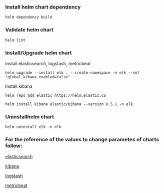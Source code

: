 
### Install helm chart dependency

```
helm dependency build
```

### Validate helm chart

```
helm lint
```

### Install/Upgrade helm chart

Install elasticsearch, logstash, metricbeat

```
helm upgrade --install elk . --create-namespace -n elk --set "global.kibana.enabled=false"
```

Install kibana

```
helm repo add elastic https://helm.elastic.co
```

```
helm install kibana elastic/kibana --version 8.5.1 -n elk
```

### Uninstallhelm chart

```
helm uninstall elk -n elk
```

### For the reference of the values to change parametes of charts follow:

[elasticsearch](https://artifacthub.io/packages/helm/elastic/elasticsearch/8.5.1)

[kibana](https://artifacthub.io/packages/helm/elastic/kibana/8.5.1)

[logstash](https://artifacthub.io/packages/helm/elastic/logstash/8.5.1)

[metricbeat](https://artifacthub.io/packages/helm/elastic/metricbeat/8.5.1)